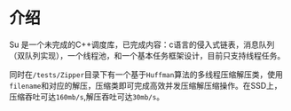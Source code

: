 # 介绍
Su 是一个未完成的C++调度库，已完成内容：c语言的侵入式链表，消息队列（双队列实现），一个线程池，和一个基本任务框架设计，目前只支持线程任务。

同时在`/tests/Zipper`目录下有一个基于`Huffman`算法的多线程压缩解压类，使用`filename`和对应的解压，压缩类即可完成高效并发压缩解压缩操作。在SSD上，压缩吞吐可达`160mb/s`,解压吞吐可达`30mb/s`。
